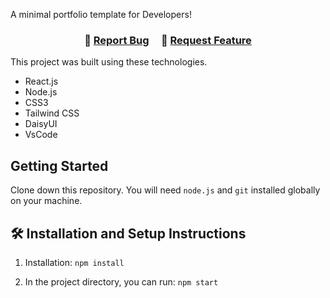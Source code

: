 A minimal portfolio template for Developers!



<h3 align="center">
    🔹
    <a href="https://github.com/suiironman/portfolio/issues">Report Bug</a> &nbsp; &nbsp;
    🔹
    <a href="https://github.com/suiironman/portfolio/issues">Request Feature</a>
</h3>

This project was built using these technologies.

- React.js
- Node.js
- CSS3
- Tailwind CSS
- DaisyUI
- VsCode

## Getting Started

Clone down this repository. You will need `node.js` and `git` installed globally on your machine.

## 🛠 Installation and Setup Instructions

1. Installation: `npm install`

2. In the project directory, you can run: `npm start`
